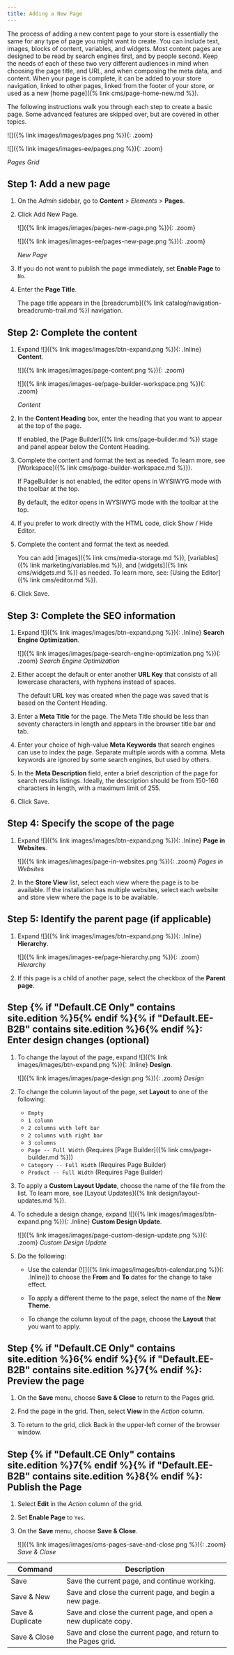 ```yaml
---
title: Adding a New Page
---
```


The process of adding a new content page to your store is essentially the same for any type of page you might want to create. You can include text, images, blocks of content, variables, and widgets. Most content pages are designed to be read by search engines first, and by people second. Keep the needs of each of these two very different audiences in mind when choosing the page title, and URL, and when composing the meta data, and content. When your page is complete, it can be added to your store navigation, linked to other pages, linked from the footer of your store, or used as a new [home page]({% link cms/page-home-new.md %}).

The following instructions walk you through each step to create a basic page. Some advanced features are skipped over, but are covered in other topics.

<!--{% if "Default.CE Only" contains site.edition %}-->
![]({% link images/images/pages.png %}){: .zoom}
<!--{% endif %}-->
<!--{% if "Default.EE-B2B" contains site.edition %}-->
![]({% link images/images-ee/pages.png %}){: .zoom}
<!--{% endif %}-->
_Pages Grid_

## Step 1: Add a new page

1. On the _Admin_ sidebar, go to **Content** > _Elements_ > **Pages**.

1. Click <span class="btn">Add New Page</span>.

    <!--{% if "Default.CE Only" contains site.edition %}-->
    ![]({% link images/images/pages-new-page.png %}){: .zoom}
    <!--{% endif %}-->
    <!--{% if "Default.EE-B2B" contains site.edition %}-->
    ![]({% link images/images-ee/pages-new-page.png %}){: .zoom}
    <!--{% endif %}-->
    _New Page_

1. If you do not want to publish the page immediately, set **Enable Page** to `No`.

1. Enter the **Page Title**.

   The page title appears in the [breadcrumb]({% link catalog/navigation-breadcrumb-trail.md %}) navigation.

## Step 2: Complete the content

1. Expand ![]({% link images/images/btn-expand.png %}){: .Inline} **Content**.

   <!--{% if "Default.CE Only" contains site.edition %}-->
   ![]({% link images/images/page-content.png %}){: .zoom}
   <!--{% endif %}-->
   <!--{% if "Default.EE-B2B" contains site.edition %}-->
   ![]({% link images/images-ee/page-builder-workspace.png %}){: .zoom}
   <!--{% endif %}-->
   _Content_

1. In the **Content Heading** box, enter the heading that you want to appear at the top of the page.

   <!--{% if "Default.EE-B2B" contains site.edition %}-->
   If enabled, the [Page Builder]({% link cms/page-builder.md %}) stage and panel appear below the Content Heading.

1. Complete the content and format the text as needed. To learn more, see [Workspace]({% link cms/page-builder-workspace.md %}}).

   If PageBuilder is not enabled, the editor opens in WYSIWYG mode with the toolbar at the top.
   <!--{% endif %}--> 

   <!--{% if "Default.CE Only" contains site.edition %}-->
   By default, the editor opens in WYSIWYG mode with the toolbar at the top.
   <!--{% endif %}--> 

1. If you prefer to work directly with the HTML code, click <span class="btn">Show / Hide Editor</span>.

1. Complete the content and format the text as needed.

    You can add [images]({% link cms/media-storage.md %}), [variables]({% link marketing/variables.md %}), and [widgets]({% link cms/widgets.md %}) as needed. To learn more, see: [Using the Editor]({% link cms/editor.md %}).

1. Click <span class="btn">Save</span>.

## Step 3: Complete the SEO information

1. Expand ![]({% link images/images/btn-expand.png %}){: .Inline} **Search Engine Optimization**.

   ![]({% link images/images/page-search-engine-optimization.png %}){: .zoom}
   _Search Engine Optimization_

1.  Either accept the default or enter another **URL Key** that consists of all lowercase characters, with hyphens instead of spaces.

      The default URL key was created when the page was saved that is based on the Content Heading.

1. Enter a **Meta Title** for the page. The Meta Title should be less than seventy characters in length and appears in the browser title bar and tab.

1. Enter your choice of high-value **Meta Keywords** that search engines can use to index the page. Separate multiple words with a comma. Meta keywords are ignored by some search engines, but used by others.

1. In the **Meta Description** field, enter a brief description of the page for search results listings. Ideally, the description should be from 150-160 characters in length, with a maximum limit of 255.

1. Click <span class="btn">Save</span>.

## Step 4: Specify the scope of the page

1. Expand ![]({% link images/images/btn-expand.png %}){: .Inline} **Page in Websites**.

   ![]({% link images/images/page-in-websites.png %}){: .zoom}
   _Pages in Websites_

1. In the **Store View** list, select each view where the page is to be available. If the installation has multiple websites, select each website and store view where the page is to be available.

<!--{% if "Default.EE-B2B" contains site.edition %}-->

## Step 5: Identify the parent page (if applicable)

1. Expand ![]({% link images/images/btn-expand.png %}){: .Inline} **Hierarchy**.

    ![]({% link images/images-ee/page-hierarchy.png %}){: .zoom}
    _Hierarchy_

1. If this page is a child of another page, select the checkbox of the **Parent page**.

<!--{% endif %}-->

## Step {% if "Default.CE Only" contains site.edition %}5{% endif %}{% if "Default.EE-B2B" contains site.edition %}6{% endif %}: Enter design changes (optional)

1. To change the layout of the page, expand ![]({% link images/images/btn-expand.png %}){: .Inline} **Design**.

   ![]({% link images/images/page-design.png %}){: .zoom}
   _Design_

1. To change the column layout of the page, set **Layout** to one of the following:

      -  `Empty`
      -  `1 column`
      -  `2 columns with left bar`
      -  `2 columns with right bar`
      -  `3 columns`<!--{% if "Default.EE-B2B" contains site.edition %}-->
      -  `Page -- Full Width` (Requires [Page Builder]({% link cms/page-builder.md %}))
      -  `Category -- Full Width` (Requires Page Builder)
      -  `Product -- Full Width` (Requires Page Builder)<!--{% endif %}-->
   
1. To apply a **Custom Layout Update**, choose the name of the file from the list. To learn more, see [Layout Updates]({% link design/layout-updates.md %}).<!--{% if "Default.CE Only" contains site.edition %}-->

1. To schedule a design change, expand ![]({% link images/images/btn-expand.png %}){: .Inline} **Custom Design Update**.

   ![]({% link images/images/page-custom-design-update.png %}){: .zoom}
   _Custom Design Update_

1. Do the following:

   - Use the calendar (![]({% link images/images/btn-calendar.png %}){: .Inline}) to choose the **From** and **To** dates for the change to take effect.

   - To apply a different theme to the page, select the name of the **New Theme**.

   - To change the column layout of the page, choose the **Layout** that you want to apply.

 <!--{% endif %}-->

## Step {% if "Default.CE Only" contains site.edition %}6{% endif %}{% if "Default.EE-B2B" contains site.edition %}7{% endif %}: Preview the page

1. On the **Save** menu, choose **Save & Close** to return to the Pages grid.

1. Fnd the page in the grid. Then, select **View** in the _Action_ column.

1. To return to the grid, click <span class="btn">Back</span> in the upper-left corner of the browser window.

## Step {% if "Default.CE Only" contains site.edition %}7{% endif %}{% if "Default.EE-B2B" contains site.edition %}8{% endif %}: Publish the Page

1. Select **Edit** in the _Action_ column of the grid.

1. Set **Enable Page** to `Yes`.

1. On the **Save** menu, choose **Save & Close**.

    ![]({% link images/images/cms-pages-save-and-close.png %}){: .zoom}
    _Save & Close_

|Command|Description|
|--- |--- |
|Save|Save the current page, and continue working.|
|Save & New|Save and close the current page, and begin a new page.|
|Save & Duplicate|Save and close the current page, and open a new duplicate copy.|
|Save & Close|Save and close the current page, and return to the Pages grid.|

[1]: https://devdocs.magento.com/guides/v2.3/frontend-dev-guide/layouts/xml-instructions.html
